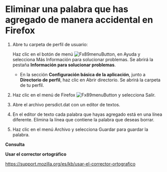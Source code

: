 # Eliminar una palabra que has agregado de manera accidental en Firefox

1. Abre tu carpeta de perfil de usuario:  

   Haz clic en el botón de menú ![Fx89menuButton](https://assets-prod.sumo.prod.webservices.mozgcp.net/media/uploads/gallery/images/2021-05-15-11-18-38-e5b736.png), en Ayuda y selecciona Más Información para solucionar problemas. Se abrirá la pestaña **Información para solucionar problemas**. 

   - En la sección **Configuración básica de la aplicación**, junto a **Directorio de perfil**, haz clic en Abrir directorio. Se abrirá la carpeta de tu perfil. 

2.  Haz clic en el menú de Firefox ![Fx89menuButton](https://assets-prod.sumo.prod.webservices.mozgcp.net/media/uploads/gallery/images/2021-05-15-11-18-38-e5b736.png) y selecciona Salir.  

3.  Abre el archivo persdict.dat con un editor de textos. 

4.  En el editor de texto cada palabra que hayas agregado está en una línea diferente. Elimina la línea que contiene la palabra que deseas  borrar. 

5.  Haz clic en el menú Archivo y selecciona Guardar para guardar la palabra. 

   

**Consulta**

**Usar el corrector ortográfico**

https://support.mozilla.org/es/kb/usar-el-corrector-ortografico